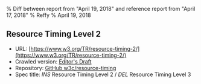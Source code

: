% Diff between report from "April 19, 2018" and reference report from "April 17, 2018"
% Reffy
% April 19, 2018

## Resource Timing Level 2

- URL: [https://www.w3.org/TR/resource-timing-2/](https://www.w3.org/TR/resource-timing-2/)
- Crawled version: [Editor's Draft](https://w3c.github.io/resource-timing/)
- Repository: [GitHub w3c/resource-timing](https://github.com/w3c/resource-timing)
- Spec title: *INS* Resource Timing Level 2 / *DEL* Resource Timing Level 3


